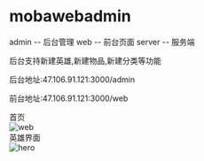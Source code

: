 
# mobawebadmin  
admin -- 后台管理
web  -- 前台页面
server -- 服务端

后台支持新建英雄,新建物品,新建分类等功能


后台地址:47.106.91.121:3000/admin



前台地址:47.106.91.121:3000/web

首页  
![web](https://user-images.githubusercontent.com/53055325/128345858-97bc98e1-9bbd-4cf6-8db7-55d9a2e4660b.jpg)  
英雄界面  
![hero](https://user-images.githubusercontent.com/53055325/128346240-0df45d07-1309-4948-8b17-6c07abcda81e.jpg)

